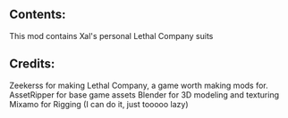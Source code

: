 ## Contents:

This mod contains Xal's personal Lethal Company suits

## Credits:

Zeekerss for making Lethal Company, a game worth making mods for.
AssetRipper for base game assets
Blender for 3D modeling and texturing
Mixamo for Rigging (I can do it, just tooooo lazy)